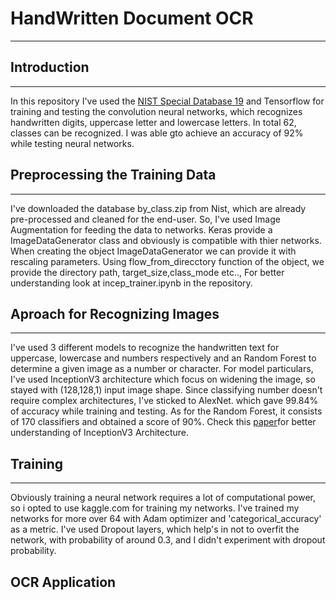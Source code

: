 # HandWritten Document OCR
<hr>

## Introduction
<hr>
In this repository I've used the <a href='https://www.nist.gov/srd/nist-special-database-19' target='_blank'>NIST Special Database 19</a> and Tensorflow for training and testing the convolution neural networks, which recognizes handwritten digits, uppercase letter and lowercase letters. In total 62, classes can be recognized. I was able gto achieve an accuracy of 92% while testing neural networks.

## Preprocessing the Training Data
<hr>
I've downloaded the database by_class.zip from Nist, which are already pre-processed and cleaned for the end-user. So, I've used Image Augmentation for feeding the data to networks. Keras provide a ImageDataGenerator class and obviously is compatible with thier networks. When creating the object ImageDataGenerator we can provide it with rescaling parameters. Using flow_from_direcctory function of the object, we provide the directory path, target_size,class_mode etc..,   
For better understanding look at incep_trainer.ipynb in the repository.

## Aproach for Recognizing Images
<hr>
I've used 3 different models to recognize the handwritten text for uppercase, lowercase and numbers respectively and an Random Forest to determine a given image as a number or character.   
For model particulars, I've used InceptionV3 architecture which focus on widening the image, so stayed with (128,128,1) input image shape. Since classifying number doesn't require complex architectures, I've sticked to AlexNet. which gave 99.84% of accuracy while training and testing.  
As for the Random Forest, it consists of 170 classifiers and obtained a score of 90%.
Check this <a href="https://paperswithcode.com/method/inception-v3#:~:text=Inception%2Dv3%20is%20a%20convolutional,use%20of%20batch%20normalization%20for" target="_blank">paper</a>for better understanding of InceptionV3 Architecture.

## Training
<hr>
Obviously training a neural network requires a lot of computational power, so i opted to use kaggle.com for training my networks. I've trained my networks for more over 64 with Adam optimizer and 'categorical_accuracy' as a metric. I've used Dropout layers, which help's in not to overfit the network,  with probability of around 0.3, and I didn't experiment with dropout probability. 

## OCR Application
